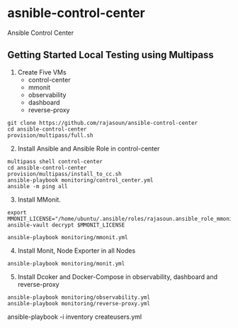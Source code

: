 # asnible-control-center
Ansible Control Center

## Getting Started Local Testing using Multipass

1. Create Five VMs 
    * control-center
    * mmonit
    * observability
    * dashboard
    * reverse-proxy

```
git clone https://github.com/rajasoun/ansible-control-center
cd ansible-control-center
provision/multipass/full.sh
```

2. Install Ansible and Ansible Role in control-center 

```
multipass shell control-center
cd ansible-control-center
provision/multipass/install_to_cc.sh
ansible-playbook monitoring/control_center.yml
ansible -m ping all

```

3. Install MMonit. 
```
export MMONIT_LICENSE="/home/ubuntu/.ansible/roles/rajasoun.ansible_role_mmonit/files/license.yml"
ansible-vault decrypt $MMONIT_LICENSE

ansible-playbook monitoring/mmonit.yml
```

4. Install Monit, Node Exporter in all Nodes 
```
ansible-playbook monitoring/monit.yml
```

5. Install Dcoker and Docker-Compose in observability, dashboard and reverse-proxy

```
ansible-playbook monitoring/observability.yml
ansible-playbook monitoring/reverse-proxy.yml
```


ansible-playbook -i inventory createusers.yml